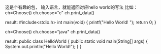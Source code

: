 这是个有趣的包，
输入语言，就能返回对应hello world的写法
比如：
ch=Choose()
ch.choose="c"
ch.print_data()

result:
#include<stdio.h>
    int main(void) {
        printf("Hello World!
");
        return 0;
}

ch=Choose()
ch.choose="java"
ch.print_data()

result:
public class HelloWorld {
    public static void main(String[] args) {
        System.out.println("Hello World!");
    }
}
